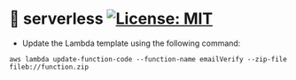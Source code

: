 # :postbox: serverless [![License: MIT](https://img.shields.io/badge/License-MIT-blue.svg)](./LICENSE)

- Update the Lambda template using the following command:
```shell
aws lambda update-function-code --function-name emailVerify --zip-file fileb://function.zip
```
